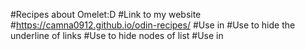 #Recipes about Omelet:D
#Link to my website
#https://camna0912.github.io/odin-recipes/
#Use <text-align> in <body>
#Use <text-decoration> to hide the underline of links
#Use <list-style> to hide nodes of list
#Use <margin> in <title>
#Use <display: flex>, <align-items> and <justify-content> to layout the website
